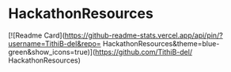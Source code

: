 # HackathonResources
[![Readme Card](https://github-readme-stats.vercel.app/api/pin/?username=TithiB-del&repo=
HackathonResources&theme=blue-green&show_icons=true)](https://github.com/TithiB-del/
HackathonResources)
